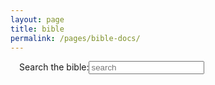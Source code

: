 ```yaml
---
layout: page
title: bible
permalink: /pages/bible-docs/
---
```

<style>.header .nav {display:none;} .bible-wrapper{padding: 1em 0;}</style>
<div id="bible-docs" style="margin: 1em; text-align: justify;">
    <form id="bible-form" class="contact-form" style="max-width: none;">
        <label style="margin: 0;">Search the bible:<input type="search" name="q" id="q" placeholder="search"></label>
    </form>
    <div class="bible-wrapper">
        <p id="book"></p>
        <p id="dir"></p>
        <p id="type"></p>
        <p id="version"></p>
    </div>
</div>
<script src="https://ajax.googleapis.com/ajax/libs/jquery/3.1.1/jquery.min.js"></script>
<script>
(function( $ ) {
    'use strict';
    $('#bible-form').submit((event) => {
        event.preventDefault();
        let q = $("#q").val();
        $.ajax({
            url: `https://getbible.net/json?passage=${q}&version=valera`,
            contentType: "application/json",
            dataType: "jsonp",        
        }).then(function(response){
            let {book, book_name, book_nr, chapter, chapter_nr, direction, type, version} = response;
            
            if(book) {
                bookHandler(book, direction, type, version);
            } else {
                verseHandler(book_name, book_nr, chapter, chapter_nr, direction, type, version)
            }        
            
        });

    });
    function bookHandler(book, direction, type, version) {
        $('.bible-wrapper').html(`
            <div id="book">
                <p>Book: ${ book[0].book_name + book[0].chapter_nr + ':' +Object.keys(book[0].chapter) }</p>
                <p>Book Ref: ${book[0].book_ref}</p>
                <p>${ Object.keys(book[0].chapter)
                        .map(key => book[0].chapter[key].verse_nr + '. ' + book[0].chapter[key].verse + ' ')
                        .join('') }<br></p>
            </div>
            <p id="dir">direction: ${direction}</p>
            <p id="type">type: ${type}</p>
            <p id="version">version: ${version}</p>
            
        `);
    }
    function verseHandler(book_name, book_nr, chapter, chapter_nr, direction, type, version) {
        $('.bible-wrapper').html(`
            <div id="book">
                <p>Book: ${book_name + ' ' + chapter_nr}</p>
                <p>${ 
                    Object.keys(chapter)
                    .map(key => chapter[key].verse_nr + '. ' + chapter[key].verse + ' ').join('') }<br></p>                 
            </div>
            <p id="dir">direction: ${direction}</p>
            <p id="type">type: ${type}</p>
            <p id="version">version: ${version}</p>                
        `);
    }    
 
})( jQuery );
    
</script>